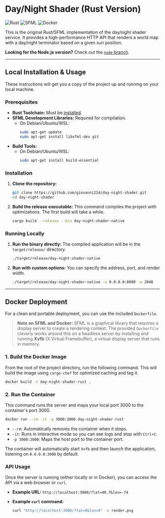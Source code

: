 # Day/Night Shader (Rust Version)

![Rust](https://img.shields.io/badge/Rust-1.x-D74B00?style=for-the-badge&logo=rust)
![SFML](https://img.shields.io/badge/SFML-2.5-8CC445?style=for-the-badge&logo=sfml)
![Docker](https://img.shields.io/badge/Docker-Ready-2496ED?style=for-the-badge&logo=docker)

This is the original Rust/SFML implementation of the day/night shader service. It provides a high-performance HTTP API that renders a world map with a day/night terminator based on a given sun position.

**Looking for the Node.js version?** Check out the [`node` branch](https://github.com/giovanni214/day-night-shader/tree/node).

---

## Local Installation & Usage

These instructions will get you a copy of the project up and running on your local machine.

### Prerequisites

-   **Rust Toolchain:** Must be [installed](https://www.rust-lang.org/tools/install).
-   **SFML Development Libraries:** Required for compilation.
    -   On Debian/Ubuntu/WSL:
        ```bash
        sudo apt-get update
        sudo apt-get install libsfml-dev git
        ```
-   **Build Tools:**
    -   On Debian/Ubuntu/WSL:
        ```bash
        sudo apt-get install build-essential
        ```

### Installation

1.  **Clone the repository:**
    ```bash
    git clone https://github.com/giovanni214/day-night-shader.git
    cd day-night-shader
    ```

2.  **Build the release executable:**
    This command compiles the project with optimizations. The first build will take a while.
    ```bash
    cargo build --release --bin day-night-shader-native
    ```

### Running Locally

1.  **Run the binary directly:**
    The compiled application will be in the `target/release/` directory.
    ```bash
    ./target/release/day-night-shader-native
    ```

2.  **Run with custom options:**
    You can specify the address, port, and render width.
    ```bash
    ./target/release/day-night-shader-native -a 0.0.0.0:8080 -w 2048
    ```

---

## Docker Deployment

For a clean and portable deployment, you can use the included `Dockerfile`.

> **Note on SFML and Docker:**
> SFML is a graphical library that requires a display server to create a rendering context. The provided `Dockerfile` cleverly works around this on a headless server by installing and running **Xvfb** (X Virtual Framebuffer), a virtual display server that runs in memory.

### 1. Build the Docker Image

From the root of the project directory, run the following command. This will build the image using `cargo-chef` for optimized caching and tag it.

```bash
docker build -t day-night-shader-rust .
```

### 2. Run the Container

This command runs the server and maps your local port 3000 to the container's port 3000.

```bash
docker run --rm -it -p 3000:3000 day-night-shader-rust
```

-   `--rm`: Automatically removes the container when it stops.
-   `-it`: Runs in interactive mode so you can see logs and stop with `Ctrl+C`.
-   `-p 3000:3000`: Maps the host port to the container port.

The container will automatically start `Xvfb` and then launch the application, listening on `0.0.0.0:3000` by default.

### API Usage

Once the server is running (either locally or in Docker), you can access the API via a web browser or `curl`.

-   **Example URL:**
    `http://localhost:3000/?lat=40.7&lon=-74`

-   **Example `curl` command:**
    ```bash
    curl "http://localhost:3000/?lat=0&lon=0" -o render.png
    ```

